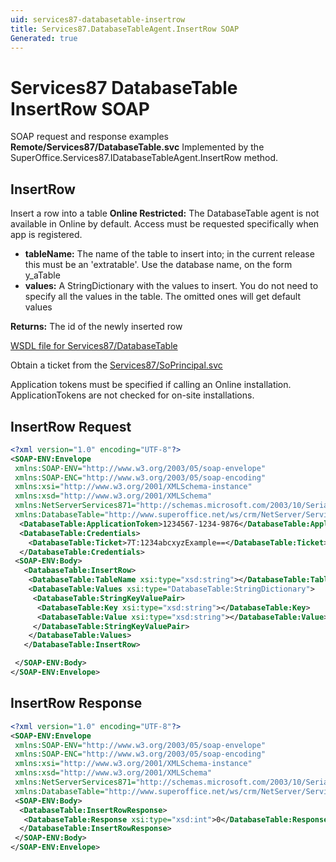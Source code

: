 ```yaml
---
uid: services87-databasetable-insertrow
title: Services87.DatabaseTableAgent.InsertRow SOAP
Generated: true
---
```


# Services87 DatabaseTable InsertRow SOAP

SOAP request and response examples **Remote/Services87/DatabaseTable.svc**
Implemented by the <see cref="M:SuperOffice.Services87.IDatabaseTableAgent.InsertRow">SuperOffice.Services87.IDatabaseTableAgent.InsertRow</see> method.

## InsertRow

Insert a row into a table
<para /><b>Online Restricted:</b> The DatabaseTable agent is not available in Online by default. Access must be requested specifically when app is registered.

* **tableName:** The name of the table to insert into; in the current release this must be an 'extratable'. Use the database name, on the form y\_aTable
* **values:** A StringDictionary with the values to insert. You do not need to specify all the values in the table. The omitted ones will get default values

**Returns:** The id of the newly inserted row


[WSDL file for Services87/DatabaseTable](../Services87-DatabaseTable.md)

Obtain a ticket from the [Services87/SoPrincipal.svc](../SoPrincipal/SoPrincipal.md)

Application tokens must be specified if calling an Online installation. ApplicationTokens are not checked for on-site installations.

## InsertRow Request

```xml
<?xml version="1.0" encoding="UTF-8"?>
<SOAP-ENV:Envelope
 xmlns:SOAP-ENV="http://www.w3.org/2003/05/soap-envelope"
 xmlns:SOAP-ENC="http://www.w3.org/2003/05/soap-encoding"
 xmlns:xsi="http://www.w3.org/2001/XMLSchema-instance"
 xmlns:xsd="http://www.w3.org/2001/XMLSchema"
 xmlns:NetServerServices871="http://schemas.microsoft.com/2003/10/Serialization/"
 xmlns:DatabaseTable="http://www.superoffice.net/ws/crm/NetServer/Services87">
  <DatabaseTable:ApplicationToken>1234567-1234-9876</DatabaseTable:ApplicationToken>
  <DatabaseTable:Credentials>
    <DatabaseTable:Ticket>7T:1234abcxyzExample==</DatabaseTable:Ticket>
  </DatabaseTable:Credentials>
 <SOAP-ENV:Body>
   <DatabaseTable:InsertRow>
    <DatabaseTable:TableName xsi:type="xsd:string"></DatabaseTable:TableName>
    <DatabaseTable:Values xsi:type="DatabaseTable:StringDictionary">
     <DatabaseTable:StringKeyValuePair>
      <DatabaseTable:Key xsi:type="xsd:string"></DatabaseTable:Key>
      <DatabaseTable:Value xsi:type="xsd:string"></DatabaseTable:Value>
     </DatabaseTable:StringKeyValuePair>
    </DatabaseTable:Values>
   </DatabaseTable:InsertRow>

 </SOAP-ENV:Body>
</SOAP-ENV:Envelope>

```


## InsertRow Response

```xml
<?xml version="1.0" encoding="UTF-8"?>
<SOAP-ENV:Envelope
 xmlns:SOAP-ENV="http://www.w3.org/2003/05/soap-envelope"
 xmlns:SOAP-ENC="http://www.w3.org/2003/05/soap-encoding"
 xmlns:xsi="http://www.w3.org/2001/XMLSchema-instance"
 xmlns:xsd="http://www.w3.org/2001/XMLSchema"
 xmlns:NetServerServices871="http://schemas.microsoft.com/2003/10/Serialization/"
 xmlns:DatabaseTable="http://www.superoffice.net/ws/crm/NetServer/Services87">
 <SOAP-ENV:Body>
  <DatabaseTable:InsertRowResponse>
   <DatabaseTable:Response xsi:type="xsd:int">0</DatabaseTable:Response>
  </DatabaseTable:InsertRowResponse>
 </SOAP-ENV:Body>
</SOAP-ENV:Envelope>

```

